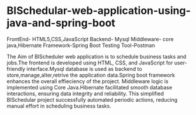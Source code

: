 # BISchedular-web-application-using-java-and-spring-boot
FrontEnd- HTML5,CSS,JavaScript
Backend- Mysql
Middleware- core java,Hibernate
Framework-Spring Boot
Testing Tool-Postman

The Aim of BIScheduler web application is to schedule business tasks and jobs.The frontend is developed using HTML, CSS, and JavaScript for user-friendly interface.Mysql database is used as backend to store,manage,alter,retrive the application data.Spring boot framework enhances the overall effieciency of the project. Middleware logic is implemented using Core Java.Hibernate facilitated smooth database interactions, ensuring data integrity and reliability. This simplified  BISchedular project successfully automated periodic actions, reducing manual effort in scheduling business tasks.
